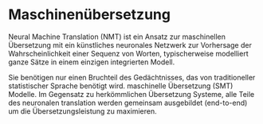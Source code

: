 # Maschinenübersetzung

Neural Machine Translation (NMT) ist ein Ansatz zur maschinellen Übersetzung mit ein künstliches neuronales Netzwerk zur Vorhersage der Wahrscheinlichkeit einer Sequenz von Worten, typischerweise modelliert ganze Sätze in einem einzigen integrierten Modell.

Sie benötigen nur einen Bruchteil des Gedächtnisses, das von traditioneller statistischer Sprache benötigt wird. maschinelle Übersetzung (SMT) Modelle. Im Gegensatz zu herkömmlichen Übersetzung Systeme, alle Teile des neuronalen translation werden gemeinsam ausgebildet (end-to-end) um die Übersetzungsleistung zu maximieren.
